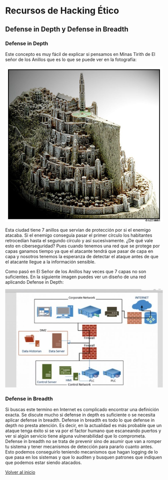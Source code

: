 # Recursos de Hacking Ético

## Defense in Depth y Defense in Breadth

### Defense in Depth

Este concepto es muy fácil de explicar si pensamos en Minas Tirith de El señor de los Anillos que es lo que se puede ver en la fotografía:

![minas tirith](./../../img/minastirith.jpeg)

Esta ciudad tiene 7 anillos que servían de protección por si el enemigo atacaba. Si el enemigo conseguía pasar el primer círculo los habitantes retrocedían hasta el segundo círculo y así sucesivamente. ¿De qué vale esto en ciberseguridad? Pues cuando tenemos una red que se protege por capas ganamos tiempo ya que el atacante tendrá que pasar de capa en capa y nosotros tenemos la esperanza de detectar el ataque antes de que el atacante llegue a la información sensible.

Como pasó en El Señor de los Anillos hay veces que 7 capas no son suficientes. En la siguiente imagen puedes ver un diseño de una red aplicando Defense in Depth:

![defense in depth](./../../img/defenseindepth.jpeg)

### Defense in Breadth

Si buscas este termino en Internet es complicado encontrar una definición exacta. Se discute mucho si defense in depth es suficiente o se necesita aplicar defense in breadth. Defense in breadth es todo lo que defense in depth no presta atención. Es decir, en la actualidad es más probable que un ataque tenga éxito si se va por el factor humano que escaneando puertos y ver si algún servicio tiene alguna vulnerabilidad que lo comprometa.
Defense in breadth no se trata de prevenir sino de asumir que van a romper tu sistema y tener mecanismos de detección para pararlo cuanto antes. Esto podemos conseguirlo teniendo mecanismos que hagan logging de lo que pasa en los sistemas y que lo auditen y busquen patrones que indiquen que podemos estar siendo atacados.

[Volver al inicio](./../../README.md)
